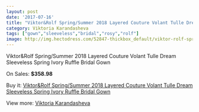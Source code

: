 ```yaml
---
layout: post
date: '2017-07-16'
title: "Viktor&Rolf Spring/Summer 2018 Layered Couture Volant Tulle Dream Sleeveless Spring Ivory Ruffle Bridal Gown"
category: Viktoria Karandasheva
tags: ["gown","sleeveless","bridal","rosy","rolf"]
image: http://img.hectodress.com/52847-thickbox_default/viktor-rolf-spring-summer-2018-layered-couture-volant-tulle-dream-sleeveless-spring-ivory-ruffle-bridal-gown.jpg
---
```

Viktor&Rolf Spring/Summer 2018 Layered Couture Volant Tulle Dream Sleeveless Spring Ivory Ruffle Bridal Gown

On Sales: **$358.98**
<a href="https://www.hectodress.com/viktoria-karandasheva/16626-viktor-rolf-spring-summer-2018-layered-couture-volant-tulle-dream-sleeveless-spring-ivory-ruffle-bridal-gown.html"><amp-img layout="responsive" width="600" height="600" src="//img.hectodress.com/52847-thickbox_default/viktor-rolf-spring-summer-2018-layered-couture-volant-tulle-dream-sleeveless-spring-ivory-ruffle-bridal-gown.jpg" alt="Viktor&Rolf Spring/Summer 2018 Layered Couture Volant Tulle Dream Sleeveless Spring Ivory Ruffle Bridal Gown 0" /></a>
<a href="https://www.hectodress.com/viktoria-karandasheva/16626-viktor-rolf-spring-summer-2018-layered-couture-volant-tulle-dream-sleeveless-spring-ivory-ruffle-bridal-gown.html"><amp-img layout="responsive" width="600" height="600" src="//img.hectodress.com/52849-thickbox_default/viktor-rolf-spring-summer-2018-layered-couture-volant-tulle-dream-sleeveless-spring-ivory-ruffle-bridal-gown.jpg" alt="Viktor&Rolf Spring/Summer 2018 Layered Couture Volant Tulle Dream Sleeveless Spring Ivory Ruffle Bridal Gown 1" /></a>
<a href="https://www.hectodress.com/viktoria-karandasheva/16626-viktor-rolf-spring-summer-2018-layered-couture-volant-tulle-dream-sleeveless-spring-ivory-ruffle-bridal-gown.html"><amp-img layout="responsive" width="600" height="600" src="//img.hectodress.com/52848-thickbox_default/viktor-rolf-spring-summer-2018-layered-couture-volant-tulle-dream-sleeveless-spring-ivory-ruffle-bridal-gown.jpg" alt="Viktor&Rolf Spring/Summer 2018 Layered Couture Volant Tulle Dream Sleeveless Spring Ivory Ruffle Bridal Gown 2" /></a>

Buy it: [Viktor&Rolf Spring/Summer 2018 Layered Couture Volant Tulle Dream Sleeveless Spring Ivory Ruffle Bridal Gown](https://www.hectodress.com/viktoria-karandasheva/16626-viktor-rolf-spring-summer-2018-layered-couture-volant-tulle-dream-sleeveless-spring-ivory-ruffle-bridal-gown.html "Viktor&Rolf Spring/Summer 2018 Layered Couture Volant Tulle Dream Sleeveless Spring Ivory Ruffle Bridal Gown")

View more: [Viktoria Karandasheva](https://www.hectodress.com/174-viktoria-karandasheva "Viktoria Karandasheva")